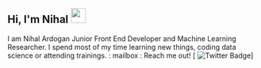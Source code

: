 ## Hi, I'm Nihal <img src="https://user-images.githubusercontent.com/1303154/88677602-1635ba80-d120-11ea-84d8-d263ba5fc3c0.gif" width="30px">
I am Nihal Ardogan Junior Front End Developer and Machine Learning Researcher. I spend most of my time learning new things, coding data science or attending trainings.
: mailbox : Reach me out!
[ ![Twitter Badge](https://img.shields.io/twitter/url?color=white&logoColor=blue&style=social&url=nihalino)]